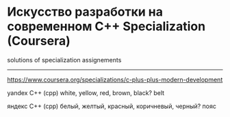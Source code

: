 # Искусство разработки на современном C++ Specialization (Coursera)

solutions of specialization assignements

---

https://www.coursera.org/specializations/c-plus-plus-modern-development

yandex C++ (cpp) white, yellow, red, brown, black? belt

яндекс C++ (cpp) белый, желтый, красный, коричневый, черный? пояс
